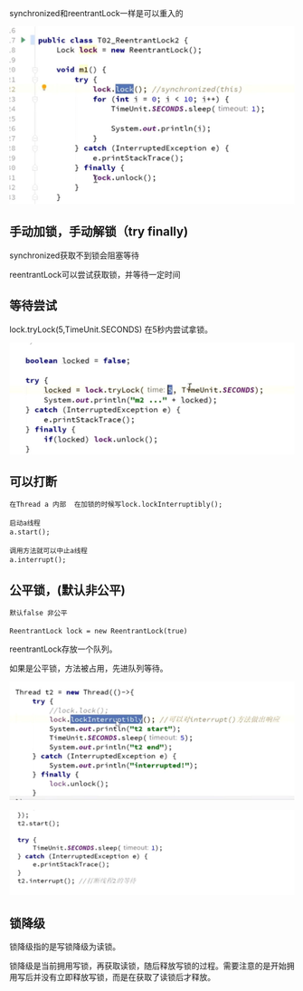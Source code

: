 synchronized和reentrantLock一样是可以重入的

![img_29.png](img/img_29.png)

手动加锁，手动解锁（try finally)
---


synchronized获取不到锁会阻塞等待

reentrantLock可以尝试获取锁，并等待一定时间

等待尝试
---

lock.tryLock(5,TimeUnit.SECONDS) 在5秒内尝试拿锁。

![img_30.png](img/img_30.png)

可以打断
---

    在Thread a 内部  在加锁的时候写lock.lockInterruptibly();
    
    启动a线程
    a.start();
    
    调用方法就可以中止a线程
    a.interrupt();

公平锁，(默认非公平)
---
    
    默认false 非公平

    ReentrantLock lock = new ReentrantLock(true)

reentrantLock存放一个队列。

如果是公平锁，方法被占用，先进队列等待。



![img_31.png](img/img_31.png)

![img_32.png](img/img_32.png)


锁降级
---

锁降级指的是写锁降级为读锁。

锁降级是当前拥用写锁，再获取读锁，随后释放写锁的过程。需要注意的是开始拥用写后并没有立即释放写锁，而是在获取了读锁后才释放。